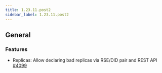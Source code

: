 ```yaml
---
title: 1.23.11.post2
sidebar_label: 1.23.11.post2
---
```


## General

### Features

- Replicas: Allow declaring bad replicas via RSE/DID pair and REST API [#4099](https://github.com/rucio/rucio/issues/4099)
